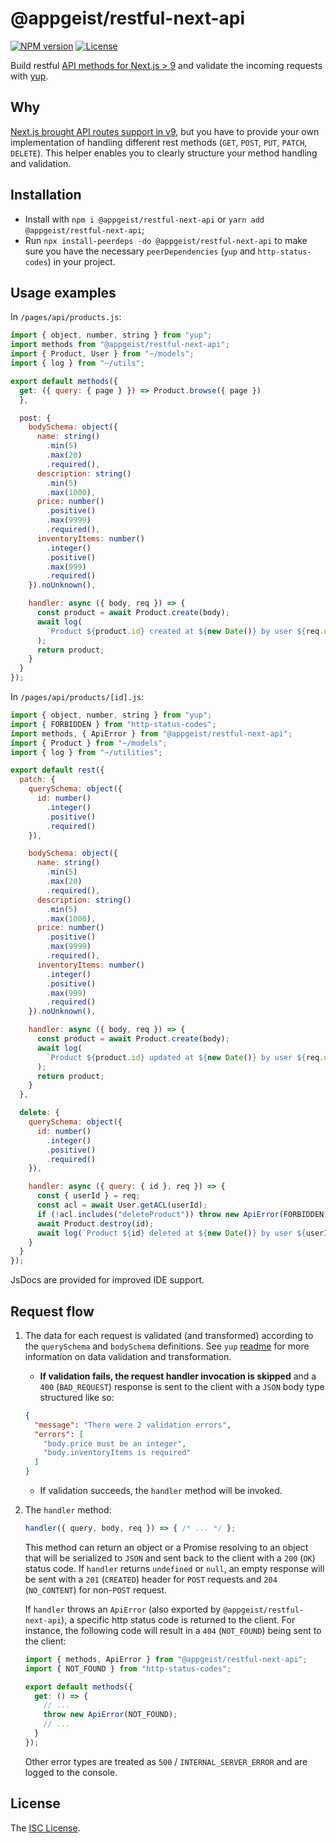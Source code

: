 # @appgeist/restful-next-api

[![NPM version][npm-image]][npm-url]
[![License][license-image]][license-url]

Build restful [API methods for Next.js > 9](https://nextjs.org/docs#api-routes) and validate the incoming requests with [yup](https://www.npmjs.com/package/yup).

## Why

[Next.js brought API routes support in v9](https://nextjs.org/docs#api-routes), but you have to provide your own implementation of handling different rest methods (`GET`, `POST`, `PUT`, `PATCH`, `DELETE`). This helper enables you to clearly structure your method handling and validation.

## Installation

- Install with `npm i @appgeist/restful-next-api` or `yarn add @appgeist/restful-next-api`;
- Run `npx install-peerdeps -do @appgeist/restful-next-api` to make sure you have the necessary `peerDependencies` (`yup` and `http-status-codes`) in your project.

## Usage examples

In `/pages/api/products.js`:

```js
import { object, number, string } from "yup";
import methods from "@appgeist/restful-next-api";
import { Product, User } from "~/models";
import { log } from "~/utils";

export default methods({
  get: ({ query: { page } }) => Product.browse({ page })
  },

  post: {
    bodySchema: object({
      name: string()
        .min(5)
        .max(20)
        .required(),
      description: string()
        .min(5)
        .max(1000),
      price: number()
        .positive()
        .max(9999)
        .required(),
      inventoryItems: number()
        .integer()
        .positive()
        .max(999)
        .required()
    }).noUnknown(),

    handler: async ({ body, req }) => {
      const product = await Product.create(body);
      await log(
        `Product ${product.id} created at ${new Date()} by user ${req.userId}`
      );
      return product;
    }
  }
});
```

In `/pages/api/products/[id].js`:

```js
import { object, number, string } from "yup";
import { FORBIDDEN } from "http-status-codes";
import methods, { ApiError } from "@appgeist/restful-next-api";
import { Product } from "~/models";
import { log } from "~/utilities";

export default rest({
  patch: {
    querySchema: object({
      id: number()
        .integer()
        .positive()
        .required()
    }),

    bodySchema: object({
      name: string()
        .min(5)
        .max(20)
        .required(),
      description: string()
        .min(5)
        .max(1000),
      price: number()
        .positive()
        .max(9999)
        .required(),
      inventoryItems: number()
        .integer()
        .positive()
        .max(999)
        .required()
    }).noUnknown(),

    handler: async ({ body, req }) => {
      const product = await Product.create(body);
      await log(
        `Product ${product.id} updated at ${new Date()} by user ${req.userId}`
      );
      return product;
    }
  },

  delete: {
    querySchema: object({
      id: number()
        .integer()
        .positive()
        .required()
    }),

    handler: async ({ query: { id }, req }) => {
      const { userId } = req;
      const acl = await User.getACL(userId);
      if (!acl.includes("deleteProduct")) throw new ApiError(FORBIDDEN);
      await Product.destroy(id);
      await log(`Product ${id} deleted at ${new Date()} by user ${userId}`);
    }
  }
});
```

JsDocs are provided for improved IDE support.

## Request flow

1. The data for each request is validated (and transformed) according to the `querySchema` and `bodySchema` definitions. See `yup` [readme](https://github.com/jquense/yup) for more information on data validation and transformation.

   - **If validation fails, the request handler invocation is skipped** and a `400` (`BAD_REQUEST`) response is sent to the client with a `JSON` body type structured like so:

   ```json
   {
     "message": "There were 2 validation errors",
     "errors": [
       "body.price must be an integer",
       "body.inventoryItems is required"
     ]
   }
   ```

   - If validation succeeds, the `handler` method will be invoked.

2. The `handler` method:

   ```js
   handler({ query, body, req }) => { /* ... */ };
   ```

   This method can return an object or a Promise resolving to an object that will be serialized to `JSON` and sent back to the client with a `200` (`OK`) status code. If `handler` returns `undefined` or `null`, an empty response will be sent with a `201` (`CREATED`) header for `POST` requests and `204` (`NO_CONTENT`) for non-`POST` request.

   If `handler` throws an `ApiError` (also exported by `@appgeist/restful-next-api`), a specific http status code is returned to the client. For instance, the following code will result in a `404` (`NOT_FOUND`) being sent to the client:

   ```js
   import { methods, ApiError } from "@appgeist/restful-next-api";
   import { NOT_FOUND } from "http-status-codes";

   export default methods({
     get: () => {
       // ...
       throw new ApiError(NOT_FOUND);
       // ...
     }
   });
   ```

   Other error types are treated as `500` / `INTERNAL_SERVER_ERROR` and are logged to the console.

## License

The [ISC License](LICENSE).

[npm-image]: https://img.shields.io/npm/v/@appgeist/restful-next-api.svg?style=flat-square
[npm-url]: https://www.npmjs.com/package/@appgeist/restful-next-api
[license-image]: https://img.shields.io/npm/l/@appgeist/restful-next-api.svg?style=flat-square
[license-url]: LICENSE

